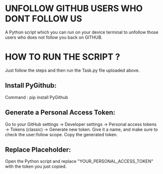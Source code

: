 # UNFOLLOW GITHUB USERS WHO DONT FOLLOW US
A Python script which you can run on your device terminal to unfollow those users who does not follow you back on GITHUB.

# HOW TO RUN THE SCRIPT ?
Just follow the steps and then run the Task.py file uploaded above.
## Install PyGithub:
Command : pip install PyGithub
## Generate a Personal Access Token: 
Go to your GitHub settings -> Developer settings -> Personal access tokens -> Tokens (classic) -> Generate new token. Give it a name, and make sure to check the user:follow scope. Copy the generated token.
## Replace Placeholder: 
Open the Python script and replace "YOUR_PERSONAL_ACCESS_TOKEN" with the token you just copied.
